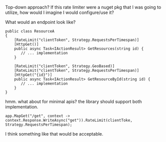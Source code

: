 Top-down approach?  If this rate limiter were a nuget pkg that I was going to utilize, how would I imagine I would configure/use it?

What would an endpoint look like?

```
public class ResourceA
{
	[RateLimit("clientToken", Strategy.RequestsPerTimespan)]
	[HttpGet()]
	public async Task<IActionResult> GetResources(string id) {
	   // ... implementation
	}

	[RateLimit("clientToken", Strategy.GeoBased)]
	[RateLimit("clientToken", Strategy.RequestsPerTimespan)]
	[HttpGet("{id}")]
	public async Task<IActionResult> GetResourceById(string id) {
	   // ... implementation
	}
}
```

hmm.  what about for minimal apis?  the library should support both implementation.

```
app.MapGet("/get", context -> context.Response.WriteAsync("get")).RateLimit(clientToke, Strategy.RequestsPerTimespan);
```

I think something like that would be acceptable.
